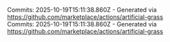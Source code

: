 Commits: 2025-10-19T15:11:38.860Z - Generated via https://github.com/marketplace/actions/artificial-grass
<br>
Commits: 2025-10-19T15:11:38.860Z - Generated via https://github.com/marketplace/actions/artificial-grass
<br>
